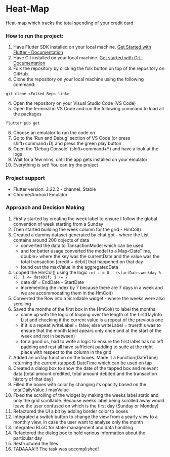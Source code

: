 # Heat-Map

Heat-map which tracks the total spending of your credit card. 

### How to run the project:
1. Have Flutter SDK installed on your local machine. [Get Started with Flutter - Documentation](https://docs.flutter.dev/get-started/install) 
2. Have Git installed on your local machine. [Get started with Git - Documentation](https://git-scm.com/book/en/v2/Getting-Started-Installing-Git)
3. Folk the repository by clicking the folk button on top of the repository on GitHub.
4. Clone the repository on your local machine using the following command:

```
git clone <Folked Repo link>
```

4. Open the repository on your Visual Studio Code (VS Code)
5. Open the terminal in VS Code and run the following command to load all the packages 

```
flutter pub get
```

6. Choose an emulator to run the code on
7. Go to the 'Run and Debug' section of VS Code (or press shift+command+D) and press the green play button
8. Open the 'Debug Console' (shift+command+Y) and have a look at the logs
9. Wait for a few mins, until the app gets installed on your emulator
10. Everything is set! You can try the project

### Project support
- Flutter version: 3.22.2 - channel: Stable
- Chrome/Android Emulator

### Approach and Decision Making
1. Firstly started by creating the week label to ensure I follow the global convention of week starting from a Sunday
2. Then started building the week column for the grid - HmCol()
3. Created a dummy dataset generated by chat gpt - where the List contains around 200 objects of data
    - converted the data to TansactionModel which can be used
    - and for better usage converted the model to a Map<DateTime, double> where the key was the currentDate and the value was the total transaction [credit + debit] that happened on that day
    - found out the maxValue in the aggregatedData
4. Looped the HmCol() using the logic ```int i = 0 - (startDate.weekday % 7); i <= dateDif; i += 7```
    - date dif = EndDate - StartDate
    - incrementing the index by 7 because there are 7 days in a week and we are accommodating them in the HmCol()
5. Converted the Row into a Scrollable widget - where the weeks were also scrolling
6. Saved the months of the first box in the HmCol() to label the months
    - came up with the logic of looping over the length of the firstDayInfo List and checking if the current value is a repeat of the previous one
    - if it is a repeat writeLabel = false; else writeLabel = true(this was to ensure that the month label apears only once and at the start of the week and not in between)
    - for a good us, had to write a logic to ensure the first label has no left padding and rest all have sufficient padding to suite at the right place with respect to the column in the grid
7. Added an onTap function on the boxes. Made it a Function(DateTime) returning the current (tapped) DateTime which can be used on tap
8. Created a dialog box to show the date of the tapped box and relevant data [total amount credited, total amount debited and the transaction history of that day]
9. Filled the boxes with color by changing its opacity based on the totalDailyValue / maxValue
10. Fixed the scrolling of the widget by making the weeks label static and only the grid scrollable. Because weeks label being scrolled away would leave the user confused on which is the first day (Sunday or Monday)
11. Refactored the UI a bit by adding border color to boxes
12. Integrated a switch button to change the view from a yearly view to a monthly view, in case the user want to analyse only the month
13. Integrated BLoC for state management and data handling
14. Refactored the dialog box to hold various information about the particular day
15. Restructured the files
16. TADAAAA!!! The task was accomplished!

